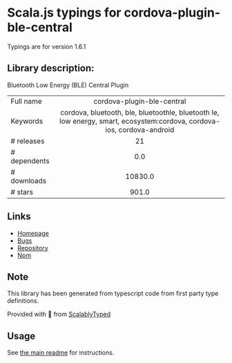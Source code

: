
# Scala.js typings for cordova-plugin-ble-central

Typings are for version 1.6.1

## Library description:
Bluetooth Low Energy (BLE) Central Plugin

|                    |                 |
| ------------------ | :-------------: |
| Full name          | cordova-plugin-ble-central |
| Keywords           | cordova, bluetooth, ble, bluetoothle, bluetooth le, low energy, smart, ecosystem:cordova, cordova-ios, cordova-android |
| # releases         | 21 |
| # dependents       | 0.0 |
| # downloads        | 10830.0 |
| # stars            | 901.0 |

## Links
- [Homepage](https://github.com/don/cordova-plugin-ble-central#readme)
- [Bugs](https://github.com/don/cordova-plugin-ble-central/issues)
- [Repository](https://github.com/don/cordova-plugin-ble-central)
- [Npm](https://www.npmjs.com/package/cordova-plugin-ble-central)
    


## Note
This library has been generated from typescript code from first party type definitions.

Provided with :purple_heart: from [ScalablyTyped](https://github.com/oyvindberg/ScalablyTyped)

## Usage
See [the main readme](../../readme.md) for instructions.


